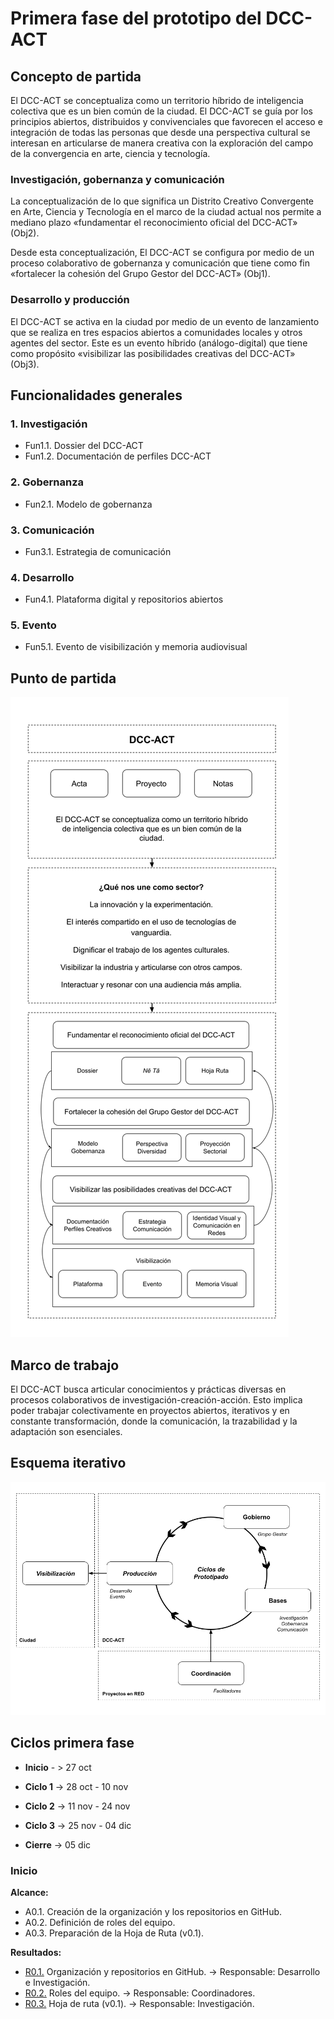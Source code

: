 # Primera fase del prototipo del DCC-ACT

## Concepto de partida

El DCC-ACT se conceptualiza como un territorio híbrido de inteligencia colectiva que es un bien común de la ciudad. El DCC-ACT se guía por los principios abiertos, distribuidos y convivenciales que favorecen el acceso e integración de todas las personas que desde una perspectiva cultural se interesan en articularse de manera creativa con la exploración del campo de la convergencia en arte, ciencia y tecnología.

### Investigación, gobernanza y comunicación

La conceptualización de lo que significa un Distrito Creativo Convergente en Arte, Ciencia y Tecnología en el marco de la ciudad actual nos permite a mediano plazo «fundamentar el reconocimiento oficial del DCC-ACT» (Obj2).

Desde esta conceptualización, El DCC-ACT se configura por medio de un proceso colaborativo de gobernanza y comunicación que tiene como fin «fortalecer la cohesión del Grupo Gestor del DCC-ACT» (Obj1).

### Desarrollo y producción

El DCC-ACT se activa en la ciudad por medio de un evento de lanzamiento que se realiza en tres espacios abiertos a comunidades locales y otros agentes del sector. Este es un evento híbrido (análogo-digital) que tiene como propósito «visibilizar las posibilidades creativas del DCC-ACT» (Obj3).

## Funcionalidades generales

### 1. Investigación

* Fun1.1. Dossier del DCC-ACT
* Fun1.2. Documentación de perfiles DCC-ACT

### 2. Gobernanza

* Fun2.1. Modelo de gobernanza

### 3. Comunicación

* Fun3.1. Estrategia de comunicación

### 4. Desarrollo

* Fun4.1. Plataforma digital y repositorios abiertos

### 5. Evento

* Fun5.1. Evento de visibilización y memoria audiovisual

## Punto de partida

![Punto de partida](Punto-de-partida.png)

## Marco de trabajo

El DCC-ACT busca articular conocimientos y prácticas diversas en procesos colaborativos de investigación-creación-acción. Esto implica poder trabajar colectivamente en proyectos abiertos, iterativos y en constante transformación, donde la comunicación, la trazabilidad y la adaptación son esenciales.

## Esquema iterativo
![Esquema-iterativo](Esquema-iterativo.png "Esquema-iterativo")

## Ciclos primera fase

- **Inicio** - > 27 oct

- **Ciclo  1** -> 28 oct - 10 nov
- **Ciclo  2**  -> 11 nov - 24 nov
- **Ciclo  3**  -> 25 nov - 04 dic

- **Cierre** -> 05 dic

### Inicio

**Alcance:**
* A0.1. Creación de la organización y los repositorios en GitHub.
* A0.2. Definición de roles del equipo.
* A0.3. Preparación de la Hoja de Ruta (v0.1).

**Resultados:**
* [R0.1.](inicio/esquema-repositorios.md) Organización y repositorios en GitHub.  -> Responsable: Desarrollo e Investigación.
* [R0.2.](inicio/roles-equipo.md) Roles del equipo.  -> Responsable: Coordinadores.
* [R0.3.](inicio/hoja-de-ruta.md) Hoja de ruta (v0.1). -> Responsable: Investigación.
